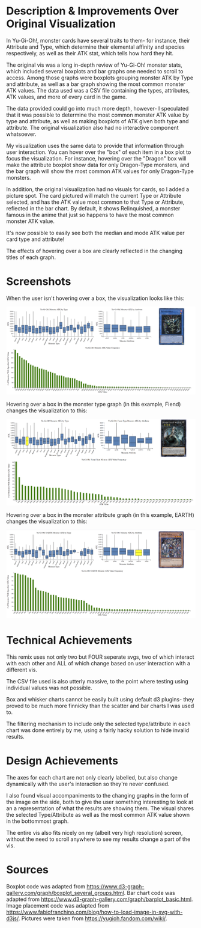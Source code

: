 
# Description & Improvements Over Original Visualization

In Yu-Gi-Oh!, monster cards have several traits to them- for instance, their Attribute and Type, which determine their elemental affinity and species respectively, as well as their ATK stat, which tells how hard they hit.

The original vis was a long in-depth review of Yu-Gi-Oh! monster stats, which included several boxplots and bar graphs one needed to scroll to access. Among those graphs were boxplots grouping monster ATK by Type and attribute, as well as a bar graph showing the most common monster ATK values. The data used was a CSV file containing the types, attributes, ATK values, and more of every card in the game.

The data provided could go into much more depth, however- I speculated that it was possible to determine the most common monster ATK value by type and attribute, as well as making boxplots of ATK given both type and attribute. The original visualization also had no interactive component whatsoever.

My visualization uses the same data to provide that information through user interaction. You can hover over the "box" of each item in a box plot to focus the visualization. For instance, hovering over the "Dragon" box will make the attribute boxplot show data for only Dragon-Type monsters, and the bar graph will show the most common ATK values for only Dragon-Type monsters.

In addition, the original visualization had no visuals for cards, so I added a picture spot. The card pictured will match the current Type or Attribute selected, and has the ATK value most common to that Type or Attribute, reflected in the bar chart. By default, it shows Relinquished, a monster famous in the anime that just so happens to have the most common monster ATK value.

It's now possible to easily see both the median and mode ATK value per card type and attribute!

The effects of hovering over a box are clearly reflected in the changing titles of each graph.

# Screenshots

When the user isn't hovering over a box, the visualization looks like this:

![sc1](img/Screenshot.png)

Hovering over a box in the monster type graph (in this example, Fiend) changes the visualization to this:

![sc2](img/Screenshot2.png)

Hovering over a box in the monster attribute graph (in this example, EARTH) changes the visualization to this:

![sc3](img/Screenshot3.png)

# Technical Achievements

This remix uses not only two but FOUR seperate svgs, two of which interact with each other and ALL of which change based on user interaction with a different vis. 

The CSV file used is also utterly massive, to the point where testing using individual values was not possible.

Box and whisker charts cannot be easily built using default d3 plugins- they proved to be much more finnicky than the scatter and bar charts I was used to.

The filtering mechanism to include only the selected type/attribute in each chart was done entirely by me, using a fairly hacky solution to hide invalid results.

# Design Achievements

The axes for each chart are not only clearly labelled, but also change dynamically with the user's interaction so they're never confused.

I also found visual accompaniments to the changing graphs in the form of the image on the side, both to give the user something interesting to look at an a representation of what the results are showing them. The visual shares the selected Type/Attribute as well as the most common ATK value shown in the bottommost graph.

The entire vis also fits nicely on my (albeit very high resolution) screen, without the need to scroll anywhere to see my results change a part of the vis.


# Sources

Boxplot code was adapted from https://www.d3-graph-gallery.com/graph/boxplot_several_groups.html.
Bar chart code was adapted from https://www.d3-graph-gallery.com/graph/barplot_basic.html.
Image placement code was adapted from https://www.fabiofranchino.com/blog/how-to-load-image-in-svg-with-d3js/.
Pictures were taken from https://yugioh.fandom.com/wiki/.